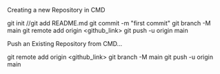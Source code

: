 Creating a new Repository in CMD

git init
//git add README.md
git commit -m "first commit"
git branch -M main
git remote add origin <github_link>
git push -u origin main



Push an Existing Repository from CMD...


git remote add origin <github_link>
git branch -M main
git push -u origin main
